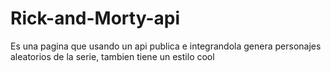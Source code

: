 # Rick-and-Morty-api
Es una pagina que usando un api publica e integrandola genera personajes aleatorios de la serie, tambien tiene un estilo cool
